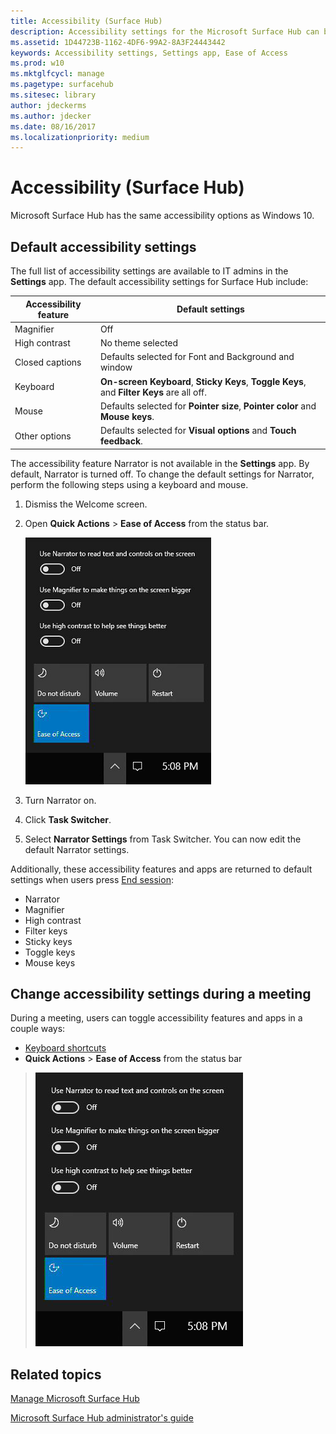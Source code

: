 ```yaml
---
title: Accessibility (Surface Hub)
description: Accessibility settings for the Microsoft Surface Hub can be changed by using the Settings app. You'll find them under Ease of Access. Your Surface Hub has the same accessibility options as Windows 10.
ms.assetid: 1D44723B-1162-4DF6-99A2-8A3F24443442
keywords: Accessibility settings, Settings app, Ease of Access
ms.prod: w10
ms.mktglfcycl: manage
ms.pagetype: surfacehub
ms.sitesec: library
author: jdeckerms
ms.author: jdecker
ms.date: 08/16/2017
ms.localizationpriority: medium
---
```


# Accessibility (Surface Hub)

Microsoft Surface Hub has the same accessibility options as Windows 10.


## Default accessibility settings

The full list of accessibility settings are available to IT admins in the **Settings** app. The default accessibility settings for Surface Hub include:

| Accessibility feature | Default settings  |
| --------------------- | ----------------- |
| Magnifier             | Off               |
| High contrast         | No theme selected |
| Closed captions       | Defaults selected for Font and Background and window |
| Keyboard              | **On-screen Keyboard**, **Sticky Keys**, **Toggle Keys**, and **Filter Keys** are all off. |
| Mouse                 | Defaults selected for **Pointer size**, **Pointer color** and **Mouse keys**. |
| Other options         | Defaults selected for **Visual options** and **Touch feedback**. |

The accessibility feature Narrator is not available in the **Settings** app. By default, Narrator is turned off. To change the default settings for Narrator, perform the following steps using a keyboard and mouse.

1. Dismiss the Welcome screen.
2. Open **Quick Actions** > **Ease of Access** from the status bar.

    ![Screenshot of Ease of Access tile](images/ease-of-access.png)
    
3. Turn Narrator on.
4. Click **Task Switcher**.
5. Select **Narrator Settings** from Task Switcher. You can now edit the default Narrator settings.

Additionally, these accessibility features and apps are returned to default settings when users press [End session](finishing-your-surface-hub-meeting.md):
- Narrator
- Magnifier
- High contrast
- Filter keys
- Sticky keys
- Toggle keys
- Mouse keys


## Change accessibility settings during a meeting

During a meeting, users can toggle accessibility features and apps in a couple ways:
- [Keyboard shortcuts](https://support.microsoft.com/en-us/help/13813/windows-10-microsoft-surface-hub-keyboard-shortcuts)
- **Quick Actions** > **Ease of Access** from the status bar

> ![Image showing Quick Action center on Surface Hub](images/sh-quick-action.png)


## Related topics

[Manage Microsoft Surface Hub](manage-surface-hub.md)

[Microsoft Surface Hub administrator's guide](surface-hub-administrators-guide.md)
